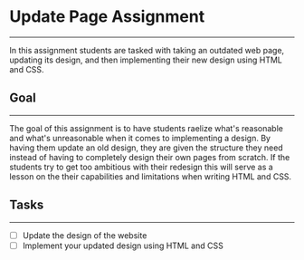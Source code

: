# Update Page Assignment

---

In this assignment students are tasked with taking an outdated web page, updating its design, and then implementing their new design using HTML and CSS.

## Goal

 ---
 
 The goal of this assignment is to have students raelize what's reasonable and what's unreasonable when it comes to implementing a design. By having them update an old design, they are given the structure they need instead of having to completely design their own pages from scratch. If the students try to get too ambitious with their redesign this will serve as a lesson on the their capabilities and limitations when writing HTML and CSS.


## Tasks

---

- [ ] Update the design of the website
- [ ] Implement your updated design using HTML and CSS
